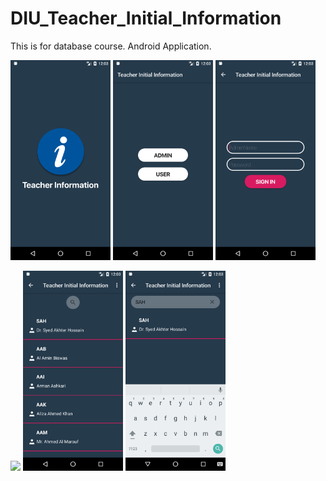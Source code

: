 # DIU_Teacher_Initial_Information

This is for database course. Android Application.

<img height='320' weight='240' src="1pic.png"/>  <img height='320' weight='240' src="2pic.png"/>  <img height='320' weight='240' src="3pic.png"/>

<img height='320' weight='240' src="4ic.png"/>  <img height='320' weight='240' src="5pic.png"/>  <img height='320' weight='240' src="6pic.png"/>
